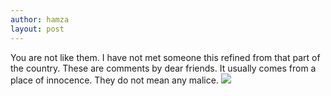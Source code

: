 ```yaml
---
author: hamza
layout: post
---
```

You are not like them.
I have not met someone this refined from that part of the country.
These are comments by dear friends.
It usually comes from a place of innocence.
They do not mean any malice.
<img src="/assets/images/h3(400).png">

